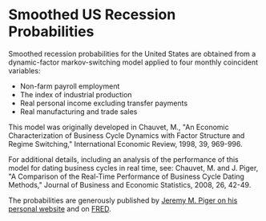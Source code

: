 # Smoothed US Recession Probabilities

Smoothed recession probabilities for the United States are obtained from a dynamic-factor markov-switching model applied to four monthly coincident variables: 

- Non-farm payroll employment
- The index of industrial production
- Real personal income excluding transfer payments
- Real manufacturing and trade sales

This model was originally developed in Chauvet, M., "An Economic Characterization of Business Cycle Dynamics with Factor Structure and Regime Switching," International Economic Review, 1998, 39, 969-996.

For additional details, including an analysis of the performance of this model for dating business cycles in real time, see:
Chauvet, M. and J. Piger, "A Comparison of the Real-Time Performance of Business Cycle Dating Methods," Journal of Business and Economic Statistics, 2008, 26, 42-49.

The probabilities are generously published by [Jeremy M. Piger on his personal website](https://jeremypiger.com/recession_probs/) and on [FRED](https://fred.stlouisfed.org/series/RECPROUSM156N). 